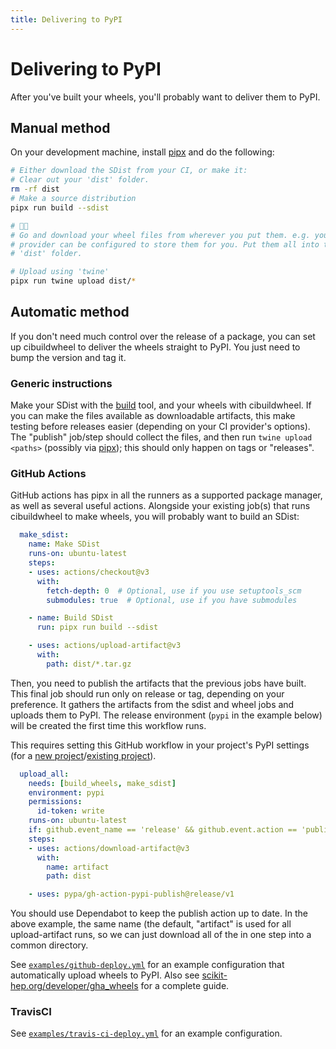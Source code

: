 ```yaml
---
title: Delivering to PyPI
---
```


# Delivering to PyPI

After you've built your wheels, you'll probably want to deliver them to PyPI.

## Manual method

On your development machine, install [pipx](https://pypa.github.io/pipx/) and do the following:

```bash
# Either download the SDist from your CI, or make it:
# Clear out your 'dist' folder.
rm -rf dist
# Make a source distribution
pipx run build --sdist

# 🏃🏻
# Go and download your wheel files from wherever you put them. e.g. your CI
# provider can be configured to store them for you. Put them all into the
# 'dist' folder.

# Upload using 'twine'
pipx run twine upload dist/*
```

## Automatic method

If you don't need much control over the release of a package, you can set up
cibuildwheel to deliver the wheels straight to PyPI. You just need to bump the
version and tag it.

### Generic instructions

Make your SDist with the [build](https://github.com/pypa/build) tool, and your wheels with cibuildwheel. If you can make the files available as
downloadable artifacts, this make testing before releases easier (depending on your CI provider's options). The "publish" job/step should collect the
files, and then run `twine upload <paths>` (possibly via [pipx](https://github.com/pypa/pipx)); this should only happen on tags or "releases".

### GitHub Actions

GitHub actions has pipx in all the runners as a supported package manager, as
well as several useful actions. Alongside your existing job(s) that runs cibuildwheel to make wheels, you will probably want to build an SDist:

```yaml
  make_sdist:
    name: Make SDist
    runs-on: ubuntu-latest
    steps:
    - uses: actions/checkout@v3
      with:
        fetch-depth: 0  # Optional, use if you use setuptools_scm
        submodules: true  # Optional, use if you have submodules

    - name: Build SDist
      run: pipx run build --sdist

    - uses: actions/upload-artifact@v3
      with:
        path: dist/*.tar.gz
```

Then, you need to publish the artifacts that the previous jobs have built. This final job should run only on release or tag, depending on your preference. It gathers the artifacts from the sdist and wheel jobs and uploads them to PyPI. The release environment (`pypi` in the example below) will be created the first time this workflow runs.

This requires setting this GitHub workflow in your project's PyPI settings (for a [new project](https://docs.pypi.org/trusted-publishers/creating-a-project-through-oidc)/[existing project](https://docs.pypi.org/trusted-publishers/adding-a-publisher)).

```yaml
  upload_all:
    needs: [build_wheels, make_sdist]
    environment: pypi
    permissions:
      id-token: write
    runs-on: ubuntu-latest
    if: github.event_name == 'release' && github.event.action == 'published'
    steps:
    - uses: actions/download-artifact@v3
      with:
        name: artifact
        path: dist

    - uses: pypa/gh-action-pypi-publish@release/v1
```

You should use Dependabot to keep the publish action up to date. In the above
example, the same name (the default, "artifact" is used for all upload-artifact
runs, so we can just download all of the in one step into a common directory.

See
[`examples/github-deploy.yml`](https://github.com/pypa/cibuildwheel/blob/main/examples/github-deploy.yml)
for an example configuration that automatically upload wheels to PyPI. Also see
[scikit-hep.org/developer/gha_wheels](https://scikit-hep.org/developer/gha_wheels)
for a complete guide.

### TravisCI

See
[`examples/travis-ci-deploy.yml`](https://github.com/pypa/cibuildwheel/blob/main/examples/travis-ci-deploy.yml)
for an example configuration.
